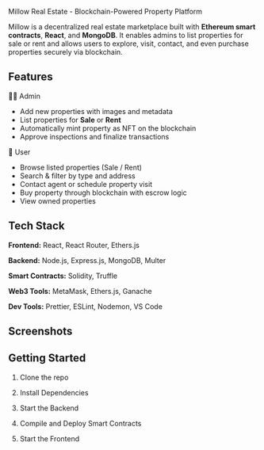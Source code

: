 
Millow Real Estate - Blockchain-Powered Property Platform

Millow is a decentralized real estate marketplace built with **Ethereum smart contracts**, **React**, and **MongoDB**. It enables admins to list properties for sale or rent and allows users to explore, visit, contact, and even purchase properties securely via blockchain.


## Features
🧑‍💼 Admin
- Add new properties with images and metadata
- List properties for **Sale** or **Rent**
- Automatically mint property as NFT on the   blockchain
- Approve inspections and finalize transactions

👥 User
- Browse listed properties (Sale / Rent)
- Search & filter by type and address
- Contact agent or schedule property visit
- Buy property through blockchain with escrow logic
- View owned properties
## Tech Stack

**Frontend:** React, React Router, Ethers.js

**Backend:** Node.js, Express.js, MongoDB, Multer 

**Smart Contracts:** Solidity, Truffle

**Web3 Tools:** MetaMask, Ethers.js, Ganache 

**Dev Tools:** Prettier, ESLint, Nodemon, VS Code


## Screenshots
## Getting Started

1. Clone the repo

2. Install Dependencies

3. Start the Backend

4. Compile and Deploy Smart Contracts

5. Start the Frontend
